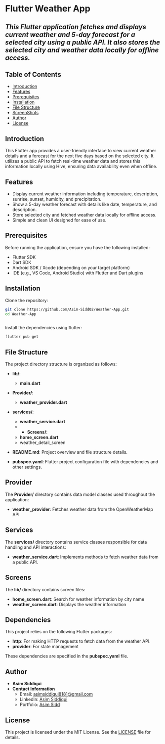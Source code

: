 # Flutter Weather App

## _This Flutter application fetches and displays current weather and 5-day forecast for a selected city using a public API. It also stores the selected city and weather data locally for offline access._

## Table of Contents

- [Introduction](#introduction)
- [Features](#features)
- [Prerequisites](#prerequisites)
- [Installation](#installation)
- [File Structure](#file-structure)
- [ScreenShots](#screenshots)
- [Author](#author)
- [License](#license)

## Introduction

This Flutter app provides a user-friendly interface to view current weather details and a forecast for the next five days based on the selected city. It utilizes a public API to fetch real-time weather data and stores this information locally using Hive, ensuring data availability even when offline.

## Features

- Display current weather information including temperature, description, sunrise, sunset, humidity, and precipitation.
- Show a 5-day weather forecast with details like date, temperature, and description.
- Store selected city and fetched weather data locally for offline access.
- Simple and clean UI designed for ease of use.

## Prerequisites

Before running the application, ensure you have the following installed:

- Flutter SDK
- Dart SDK
- Android SDK / Xcode (depending on your target platform)
- IDE (e.g., VS Code, Android Studio) with Flutter and Dart plugins

## Installation

Clone the repository:

```sh
git clone https://github.com/Asim-Sidd02/Weather-App.git
cd Weather-App



```

Install the dependencies using flutter:

```sh
flutter pub get
```

## File Structure

The project directory structure is organized as follows:

- **lib/**: 
  - **main.dart** 
- **Provider/**:
  - **weather_provider.dart**
- **services/**: 
  - **weather_service.dart**
  - - **Screens/**: 
   - **home_screen.dart**
   - weather_detail_screen
 
- **README.md**: Project overview and file structure details.
- **pubspec.yaml**: Flutter project configuration file with dependencies and other settings.

## Provider

The **Provider/** directory contains data model classes used throughout the application:

- **weather_provider**:  Fetches weather data from the OpenWeatherMap API



## Services

The **services/** directory contains service classes responsible for data handling and API interactions:

- **weather_service.dart**: Implements methods to fetch weather data from a public API.


## Screens

The **lib/** directory contains screen files:

- **home_screen.dart**: Search for weather information by city name
- **weather_screen.dart**: Displays the weather information

## Dependencies

This project relies on the following Flutter packages:

- **http**: For making HTTP requests to fetch data from the weather API.
- **provider**: For state management 

  
These dependencies are specified in the **pubspec.yaml** file.






## Author

- **Asim Siddiqui**
- **Contact Information**
  - Email: asimsiddiqui8181@gmail.com
  - LinkedIn: [Asim Siddiqui](https://www.linkedin.com/in/asim-siddiqui-a71731229/)
  - Portfolio: [Asim Sidd](https://asimsidd.vercel.app/)


## License

This project is licensed under the MIT License. See the [LICENSE](LICENSE) file for details.


